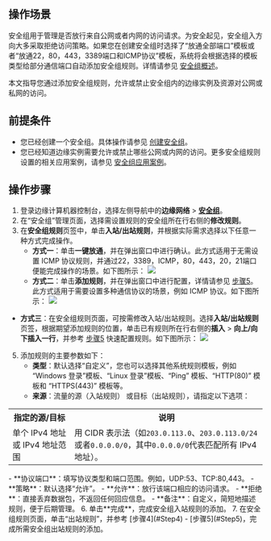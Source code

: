 ## 操作场景
安全组用于管理是否放行来自公网或者内网的访问请求。为安全起见，安全组入方向大多采取拒绝访问策略。如果您在创建安全组时选择了“放通全部端口”模板或者“放通22，80，443，3389端口和ICMP协议”模板，系统将会根据选择的模板类型给部分通信端口自动添加安全组规则。详情请参见 [安全组概述](https://cloud.tencent.com/document/product/1108/48540)。

本文指导您通过添加安全组规则，允许或禁止安全组内的边缘实例及资源对公网或私网的访问。

## 前提条件

- 您已经创建一个安全组。具体操作请参见 [创建安全组](https://cloud.tencent.com/document/product/1108/48541)。
- 您已经知道边缘实例需要允许或禁止哪些公网或内网的访问。更多安全组规则设置的相关应用案例，请参见 [安全组应用案例](https://cloud.tencent.com/document/product/1108/48596)。

## 操作步骤
1. 登录边缘计算机器控制台，选择左侧导航中的**边缘网络** > **[安全组](https://console.cloud.tencent.com/ecm/safe)**。
3. 在“安全组”管理页面，选择需设置规则的安全组所在行右侧的**修改规则**。
4. [](id:Step4)在**安全组规则**页签中，单击**入站/出站规则**，并根据实际需求选择以下任意一种方式完成操作。
   - **方式一**：单击**一键放通**，并在弹出窗口中进行确认。此方式适用于无需设置 ICMP 协议规则，并通过22，3389，ICMP，80，443，20，21端口便能完成操作的场景。如下图所示：
![](https://main.qcloudimg.com/raw/2e2889f1558598cb44e15a8773df1fda.png)
   - **方式二**：单击**添加规则**，并在弹出窗口中进行配置，详情请参见 [步骤5](#Step5)。此方式适用于需要设置多种通信协议的场景，例如 ICMP 协议。如下图所示：
![](https://main.qcloudimg.com/raw/1f1219089aa4647d53db7e6236bba3de.png)
  - **方式三**：在安全组规则页面，可按需修改入站/出站规则。选择**入站/出站规则**页签，根据期望添加规则的位置，单击已有规则所在行右侧的**插入** > **向上/向下插入一行**，并参考 [步骤5](#Step5) 快速配置规则。如下图所示：
![](https://main.qcloudimg.com/raw/28c62121bbab49280ec7019c86abc2dd.png)
5. [](id:Step5)添加规则的主要参数如下：
   - **类型**：默认选择“自定义”，您也可以选择其他系统规则模板，例如 “Windows 登录”模板、“Linux 登录”模板、“Ping” 模板、“HTTP(80)” 模板和 “HTTPS(443)” 模板等。
   - **来源**：流量的源（入站规则） 或目标（出站规则），请指定以下选项：
<table>
<tbody><tr><th>指定的源/目标</th><th>说明</th></tr>
<tr><td>单个 IPv4 地址或 IPv4 地址范围</td><td>用 CIDR 表示法（如<code>203.0.113.0</code>、<code>203.0.113.0/24</code>或者<code>0.0.0.0/0</code>，其中<code>0.0.0.0/0</code>代表匹配所有 IPv4 地址）。</td></tr>
</tbody></table>
   - **协议端口**：填写协议类型和端口范围。例如，UDP:53、TCP:80,443。
   - **策略**：默认选择“允许”。
     - **允许**：放行该端口相应的访问请求。
     - **拒绝**：直接丢弃数据包，不返回任何回应信息。
   - **备注**：自定义，简短地描述规则，便于后期管理。
6. 单击**完成**，完成安全组入站规则的添加。
7. 在安全组规则页面，单击“出站规则”，并参考 [步骤4](#Step4) - [步骤5](#Step5)，完成所需安全组出站规则的添加。

